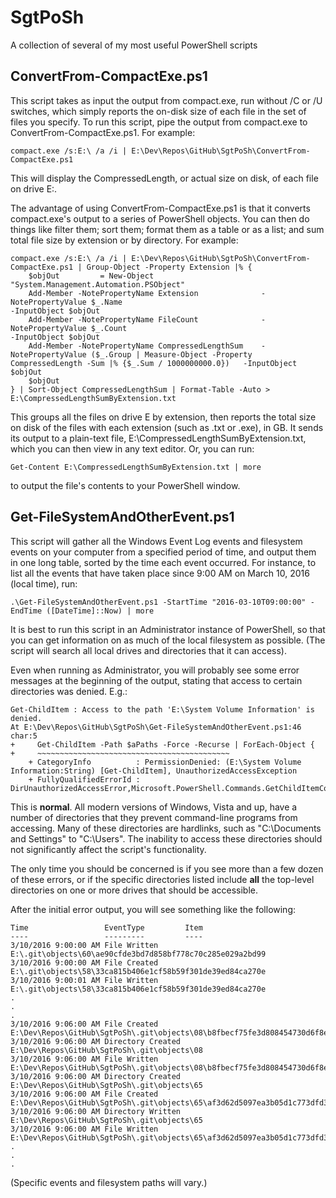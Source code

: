 # SgtPoSh
A collection of several of my most useful PowerShell scripts

## ConvertFrom-CompactExe.ps1
This script takes as input the output from compact.exe, run without /C or /U switches, which simply reports the on-disk size of each file in the set of files you specify. To run this script, pipe the output from compact.exe to ConvertFrom-CompactExe.ps1. For example: 

```
compact.exe /s:E:\ /a /i | E:\Dev\Repos\GitHub\SgtPoSh\ConvertFrom-CompactExe.ps1
```

This will display the CompressedLength, or actual size on disk, of each file on drive E:.

The advantage of using ConvertFrom-CompactExe.ps1 is that it converts compact.exe's output to a series of PowerShell objects. You can then do things like filter them; sort them; format them as a table or as a list; and sum total file size by extension or by directory. For example:

```
compact.exe /s:E:\ /a /i | E:\Dev\Repos\GitHub\SgtPoSh\ConvertFrom-CompactExe.ps1 | Group-Object -Property Extension |% {
    $objOut         = New-Object "System.Management.Automation.PSObject"
    Add-Member -NotePropertyName Extension              -NotePropertyValue $_.Name                                                                                  -InputObject $objOut
    Add-Member -NotePropertyName FileCount              -NotePropertyValue $_.Count                                                                                 -InputObject $objOut
    Add-Member -NotePropertyName CompressedLengthSum    -NotePropertyValue ($_.Group | Measure-Object -Property CompressedLength -Sum |% {$_.Sum / 1000000000.0})   -InputObject $objOut
    $objOut
} | Sort-Object CompressedLengthSum | Format-Table -Auto > E:\CompressedLengthSumByExtension.txt
```

This groups all the files on drive E by extension, then reports the total size on disk of the files with each extension (such as .txt or .exe), in GB. It sends its output to a plain-text file, E:\CompressedLengthSumByExtension.txt, which you can then view in any text editor. Or, you can run:

```
Get-Content E:\CompressedLengthSumByExtension.txt | more
```

to output the file's contents to your PowerShell window.

## Get-FileSystemAndOtherEvent.ps1
This script will gather all the Windows Event Log events and filesystem events on your computer from a specified period of time, and output them in one long table, sorted by the time each event occurred. For instance, to list all the events that have taken place since 9:00 AM on March 10, 2016 (local time), run:

```
.\Get-FileSystemAndOtherEvent.ps1 -StartTime "2016-03-10T09:00:00" -EndTime ([DateTime]::Now) | more
```

It is best to run this script in an Administrator instance of PowerShell, so that you can get information on as much of the local filesystem as possible. (The script will search all local drives and directories that it can access).

Even when running as Administrator, you will probably see some error messages at the beginning of the output, stating that access to certain directories was denied. E.g.: 

```
Get-ChildItem : Access to the path 'E:\System Volume Information' is denied.
At E:\Dev\Repos\GitHub\SgtPoSh\Get-FileSystemAndOtherEvent.ps1:46 char:5
+     Get-ChildItem -Path $aPaths -Force -Recurse | ForEach-Object {
+     ~~~~~~~~~~~~~~~~~~~~~~~~~~~~~~~~~~~~~~~~~~~
    + CategoryInfo          : PermissionDenied: (E:\System Volume Information:String) [Get-ChildItem], UnauthorizedAccessException
    + FullyQualifiedErrorId : DirUnauthorizedAccessError,Microsoft.PowerShell.Commands.GetChildItemCommand
```

This is **normal**. All modern versions of Windows, Vista and up, have a number of directories that they prevent command-line programs from accessing. Many of these directories are hardlinks, such as "C:\Documents and Settings" to "C:\Users". The inability to access these directories should not significantly affect the script's functionality.

The only time you should be concerned is if you see more than a few dozen of these errors, or if the specific directories listed include **all** the top-level directories on one or more drives that should be accessible.

After the initial error output, you will see something like the following:

```
Time                 EventType         Item
----                 ---------         ----
3/10/2016 9:00:00 AM File Written      E:\.git\objects\60\ae90cfde3bd7d858bf778c70c285e029a2bd99
3/10/2016 9:00:00 AM File Created      E:\.git\objects\58\33ca815b406e1cf58b59f301de39ed84ca270e
3/10/2016 9:00:01 AM File Written      E:\.git\objects\58\33ca815b406e1cf58b59f301de39ed84ca270e
.
.
.
3/10/2016 9:06:00 AM File Created      E:\Dev\Repos\GitHub\SgtPoSh\.git\objects\08\b8fbecf75fe3d808454730d6f8ef832e425a85
3/10/2016 9:06:00 AM Directory Created E:\Dev\Repos\GitHub\SgtPoSh\.git\objects\08
3/10/2016 9:06:00 AM File Written      E:\Dev\Repos\GitHub\SgtPoSh\.git\objects\08\b8fbecf75fe3d808454730d6f8ef832e425a85
3/10/2016 9:06:00 AM Directory Created E:\Dev\Repos\GitHub\SgtPoSh\.git\objects\65
3/10/2016 9:06:00 AM File Created      E:\Dev\Repos\GitHub\SgtPoSh\.git\objects\65\af3d62d5097ea3b05d1c773dfd3500af3aa4fc
3/10/2016 9:06:00 AM Directory Written E:\Dev\Repos\GitHub\SgtPoSh\.git\objects\65
3/10/2016 9:06:00 AM File Written      E:\Dev\Repos\GitHub\SgtPoSh\.git\objects\65\af3d62d5097ea3b05d1c773dfd3500af3aa4fc
.
.
.
```

(Specific events and filesystem paths will vary.)
